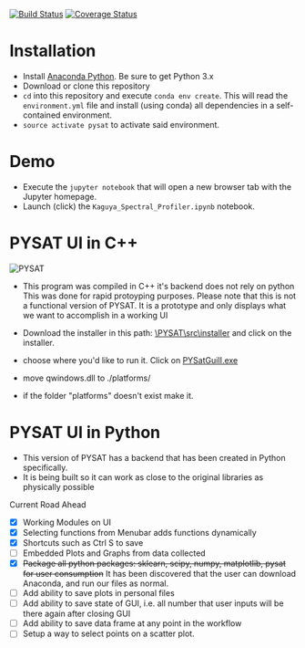 [![Build Status](https://travis-ci.org/USGS-Astrogeology/PySAT.svg?branch=master)](https://travis-ci.org/USGS-Astrogeology/PySAT)
[![Coverage Status](https://coveralls.io/repos/github/USGS-Astrogeology/PySAT/badge.svg?branch=master)](https://coveralls.io/github/USGS-Astrogeology/PySAT?branch=master)
# Installation

  - Install [Anaconda Python](https://www.continuum.io/downloads).  Be sure to get Python 3.x
  - Download or clone this repository
  - `cd` into this repository and execute `conda env create`.  This will read the `environment.yml` file and install (using conda) all dependencies in a self-contained environment.
  - `source activate pysat` to activate said environment.
  
# Demo

  - Execute the `jupyter notebook` that will open a new browser tab with the Jupyter homepage.
  - Launch (click) the `Kaguya_Spectral_Profiler.ipynb` notebook.



# PYSAT UI in C++
![PYSAT](https://github.com/tisaconundrum2/PySAT/blob/master/src/installer/splash.png)  
- This program was compiled in C++ it's backend does not rely on python
This was done for rapid protoyping purposes.
Please note that this is not a functional version of PYSAT.
It is a prototype and only displays what we want to accomplish in a working UI

- Download the installer in this path: [\PYSAT\src\installer](https://github.com/tisaconundrum2/PySAT/tree/master/src/installer) and click on the installer.
- choose where you'd like to run it. Click on [PYSatGuiII.exe](#pysat-ui)
- move qwindows.dll to ./platforms/ 
- if the folder "platforms" doesn't exist make it.

# PYSAT UI in Python

- This version of PYSAT has a backend that has been created in Python specifically.
- It is being built so it can work as close to the original libraries as physically possible

Current Road Ahead
- [x] Working Modules on UI
- [x] Selecting functions from Menubar adds functions dynamically
- [x] Shortcuts such as Ctrl S to save
- [ ] Embedded Plots and Graphs from data collected
- [x] ~~Package all python packages: sklearn, scipy, numpy, matplotlib, pysat for user consumption~~ It has been discovered that the user can download Anaconda, and run our files as normal.
- [ ] Add ability to save plots in personal files
- [ ] Add ability to save state of GUI, i.e. all number that user inputs will be there again after closing GUI
- [ ] Add ability to save data frame at any point in the workflow 
- [ ] Setup a way to select points on a scatter plot.
